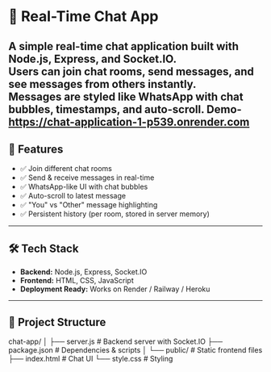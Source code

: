 # 💬 Real-Time Chat App

A simple real-time chat application built with **Node.js**, **Express**, and **Socket.IO**.  
Users can join chat rooms, send messages, and see messages from others instantly.  
Messages are styled like WhatsApp with chat bubbles, timestamps, and auto-scroll.
 Demo- https://chat-application-1-p539.onrender.com
---

## 🚀 Features
- ✅ Join different chat rooms  
- ✅ Send & receive messages in real-time  
- ✅ WhatsApp-like UI with chat bubbles  
- ✅ Auto-scroll to latest message  
- ✅ "You" vs "Other" message highlighting  
- ✅ Persistent history (per room, stored in server memory)  

---

## 🛠 Tech Stack
- **Backend:** Node.js, Express, Socket.IO  
- **Frontend:** HTML, CSS, JavaScript  
- **Deployment Ready:** Works on Render / Railway / Heroku  

---

## 📂 Project Structure
chat-app/
│
├── server.js # Backend server with Socket.IO
├── package.json # Dependencies & scripts
│
└── public/ # Static frontend files
├── index.html # Chat UI
└── style.css # Styling



